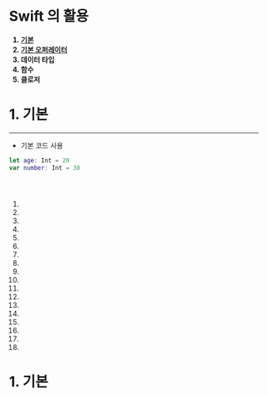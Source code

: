 
# <strong> Swift 의 활용
<ol>
<li> <a href="#Basic">기본</a>
<li> <a href="#Operator">기본 오퍼레이터 </a>
<li> 데이터 타입 
<li> 함수 
<li> 클로저 
</ol>
</strong>

# <a name="Basic">1. 기본 </a>
---
* 기본 코드 사용 
```swift 
let age: Int = 20 
var number: Int = 30





```

<ol>
<li>
<li>
<li>

<li>
<li>
<li>

<li>
<li>
<li>
<li>
<li>
<li>

<li>
<li>

<li>
<li>

<li>
<li>
</ol>


# <a name="Operator">1. 기본 </a>
